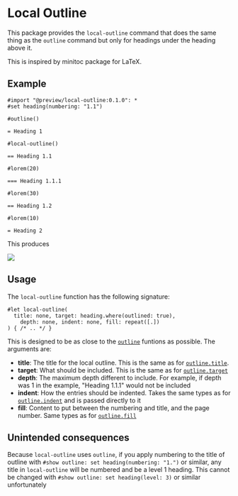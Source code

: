 # Local Outline

This package provides the `local-outline` command that does the same thing as the `outline` command but only for headings under the heading above it.

This is inspired by minitoc package for LaTeX.

## Example

```typst
#import "@preview/local-outline:0.1.0": *
#set heading(numbering: "1.1")

#outline()

= Heading 1

#local-outline()

== Heading 1.1

#lorem(20)

=== Heading 1.1.1

#lorem(30)

== Heading 1.2

#lorem(10)

= Heading 2

```

This produces

![](https://gitlab.com/human_person/typst-local-outline/-/raw/main/example/example.png)

## Usage

The `local-outline` function has the following signature:

```typst
#let local-outline(
  title: none, target: heading.where(outlined: true),
	depth: none, indent: none, fill: repeat([.])
) { /* .. */ }
```

This is designed to be as close to the [`outline`](https://typst.app/docs/reference/meta/outline/) funtions as possible. The arguments are:

- **title**: The title for the local outline. This is the same as for [`outline.title`](https://typst.app/docs/reference/meta/outline/#parameters-title).
- **target**: What should be included. This is the same as for [`outline.target`](https://typst.app/docs/reference/meta/outline/#parameters-target)
- **depth**: The maximum depth different to include. For example, if depth was 1 in the example, "Heading 1.1.1" would not be included
- **indent**: How the entries should be indented. Takes the same types as for [`outline.indent`](https://typst.app/docs/reference/meta/outline/#parameters-indent) and is passed directly to it
- **fill**: Content to put between the numbering and title, and the page number. Same types as for [`outline.fill`](https://typst.app/docs/reference/meta/outline/#parameters-fill)

## Unintended consequences

Because `local-outline` uses `outline`, if you apply numbering to the title of outline with `#show outline: set heading(numbering: "1.")` or similar, any title in `local-outline` will be numbered and be a level 1 heading. This cannot be changed with `#show outline: set heading(level: 3)` or similar unfortunately
